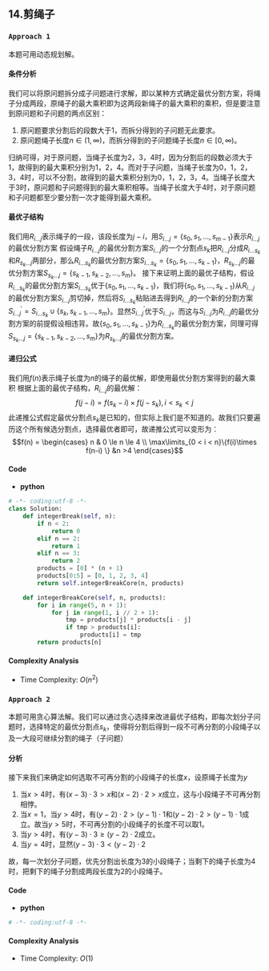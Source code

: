 ## 14.剪绳子
### `Approach 1`
本题可用动态规划解。
#### 条件分析

我们可以将原问题拆分成子问题进行求解，即以某种方式确定最优分割方案，将绳子分成两段，原绳子的最大乘积即为这两段新绳子的最大乘积的乘积，但是要注意到原问题和子问题的两点区别：
1. 原问题要求分割后的段数大于1，而拆分得到的子问题无此要求。
2. 原问题绳子长度$n\in (1,\infty)$，而拆分得到的子问题绳子长度$n\in [0,\infty)$。

归纳可得，对于原问题，当绳子长度为2，3，4时，因为分割后的段数必须大于1，故得到的最大乘积分别为1，2，4。而对于子问题，当绳子长度为0，1，2，3，4时，可以不分割，故得到的最大乘积分别为0，1，2，3，4。当绳子长度大于3时，原问题和子问题得到的最大乘积相等。当绳子长度大于4时，对于原问题和子问题都至少要分割一次才能得到最大乘积。
#### 最优子结构
我们用$R_{i...j}$表示绳子的一段，该段长度为$j-i$，用$S_{i...j}=\{s_0,s_1,...,s_{m-1}\}$表示$R_{i...j}$的最优分割方案
假设绳子$R_{i...j}$的最优分割方案$S_{i...j}$的一个分割点$s_k$把$R_{i...j}$分成$R_{i...s_k}$和$R_{s_k...j}$两部分，那么$R_{i...s_k}$的最优分割方案$S_{i...s_k}=\{s_0,s_1,...,s_{k-1}\}$，$R_{s_k...j}$的最优分割方案$S_{s_k...j}=\{s_{k-1},s_{k-2},...,s_m\}$。
接下来证明上面的最优子结构，假设$R_{i...s_k}$的最优分割方案$S_{i...s_k}$优于$\{s_0,s_1,...,s_{k-1}\}$，我们将$\{s_0,s_1,...,s_{k-1}\}$从$R_{i...j}$的最优分割方案$S_{i...j}$剪切掉，然后将$S_{i...s_k}$粘贴进去得到$R_{i...j}$的一个新的分割方案$S^{'} _{i...j}=S_{i...s_k}\cup \{s_k,s_{k-1},...,s_m\}$。显然$S^{'} _{i...j}$优于$S_{i...j}$，而这与$S_{i...j}$为$R_{i...j}$的最优分割方案的前提假设相违背。故$\{s_0,s_1,...,s_{k-1}\}$为$R_{i...s_k}$的最优分割方案，同理可得$S_{s_k...j}=\{s_{k-1},s_{k-2},...,s_m\}$为$R_{s_k...j}$的最优分割方案。
#### 递归公式
我们用$f(n)$表示绳子长度为$n$的绳子的最优解，即使用最优分割方案得到的最大乘积
根据上面的最优子结构，$R_{i...j}$的最优解：
$$f(j-i)=f(s_k-i)\times f(j-s_k),i< s_k < j$$
此递推公式假定最优分割点$s_k$是已知的，但实际上我们是不知道的。故我们只要遍历这个所有候选分割点，选择最优者即可，故递推公式可以变形为：
$$f(n) = 
\begin{cases}
 n & 0 \le n \le 4 \\ 
 \max\limits_{0 < i < n}\{f(i)\times f(n-i) \} &n >4
 \end{cases}$$

#### **Code**
- **python**
``` python
# -*- coding:utf-8 -*-
class Solution:
    def integerBreak(self, n):
        if n < 2:
            return 0
        elif n == 2:
            return 1
        elif n == 3:
            return 2
        products = [0] * (n + 1)
        products[0:5] = [0, 1, 2, 3, 4]
        return self.integerBreakCore(n, products)

    def integerBreakCore(self, n, products):
        for i in range(5, n + 1):
            for j in range(1, i // 2 + 1):
                tmp = products[j] * products[i - j]
                if tmp > products[i]:
                    products[i] = tmp
        return products[n]
```

#### **Complexity Analysis**

-   Time Complexity: $O(n^2)$

### `Approach 2`
本题可用贪心算法解。我们可以通过贪心选择来改进最优子结构，即每次划分子问题时，选择特定的最优分割点$s_k$，使得将分割后得到一段不可再分割的小段绳子以及一大段可继续分割的绳子（子问题）
#### 分析
接下来我们来确定如何选取不可再分割的小段绳子的长度$x$，设原绳子长度为$y$
1. 当$x>4$时，有$(x-3)\cdot 3>x$和$(x-2)\cdot 2>x$成立，这与小段绳子不可再分割相悖。
2. 当$x=1$，当$y > 4$时，有$(y-2)\cdot 2>(y-1)\cdot 1$和$(y-2)\cdot 2>(y-1)\cdot 1$成立。故当$y > 5$时，不可再分割的小段绳子的长度不可以取$1$。
3. 当$y > 4$时，有$(y-3)\cdot 3 \ge (y-2)\cdot 2$成立。
4. 当$y = 4$时，显然$(y-3)\cdot 3 < (y-2)\cdot 2$

故，每一次划分子问题，优先分割出长度为3的小段绳子；当剩下的绳子长度为4时，把剩下的绳子分割成两段长度为2的小段绳子。
#### **Code**
- **python**
``` python
# -*- coding:utf-8 -*-

```

#### **Complexity Analysis**

-   Time Complexity: $O(1)$
<!--stackedit_data:
eyJoaXN0b3J5IjpbMTkxMzI1MTQwOF19
-->